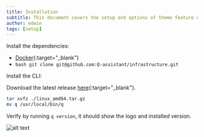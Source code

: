 ```yaml
---
title: Installation
subtitle: This document covers the setup and options of theme feature described in the doc title
author: edwin
tags: [setup]
---
```


Install the dependencies:  

- [Docker](https://docs.docker.com/install/linux/docker-ce/ubuntu/){:target="_blank"}
- ```bash git clone git@github.com:Q-assistant/infrastructure.git```

Install the CLI:  

Download the latest release [here](https://github.com/Q-assistant/cli/releases){:target="_blank"}.
```bash
tar xvfz ./linux_amd64.tar.gz  
mv q /usr/local/bin/q
```

Verify by running ```q version```, it should show the logo and installed version.  

![alt text](https://q-assistant.github.io/uploads/01.png "q version")
